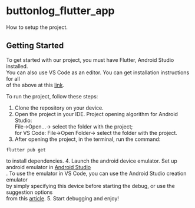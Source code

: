 # buttonlog_flutter_app

How to setup the project.<br/>

## Getting Started

To get started with our project, you must have Flutter, Android Studio installed.<br/>
You can also use VS Code as an editor. You can get installation instructions for all<br/>
of the above at this [link](https://docs.flutter.dev/get-started/install).

To run the project, follow these steps:<br/>

1. Clone the repository on your device.
2. Open the project in your IDE. Project opening algorithm for Android Studio:<br/>
File->Open...-> select the folder with the project;<br/>
for VS Code: File->Open Folder-> select the folder with the project.<br/>
3. After opening the project, in the terminal, run the command:
```
flutter pub get
```
to install dependencies.
4. Launch the android device emulator. Set up android emulator in [Android Studio](https://www.youtube.com/watch?v=uMrKpOtDP4k)<br/>.
To use the emulator in VS Code, you can use the Android Studio creation emulator<br/>
by simply specifying this device before starting the debug, or use the suggestion options<br/>
from this [article](https://www.geeksforgeeks.org/how-to-set-up-an-emulator-for-vscode/).
5. Start debugging and enjoy!